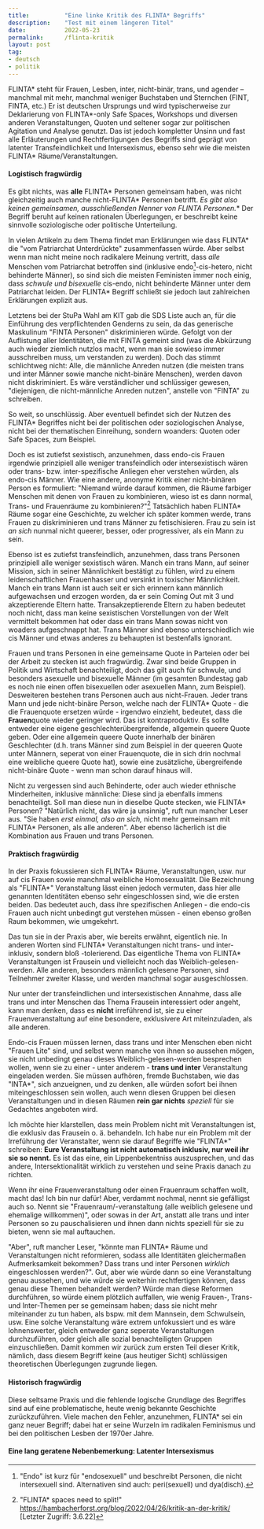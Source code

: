 ```yaml
---
title:          "Eine linke Kritik des FLINTA* Begriffs"
description:    "Test mit einem längeren Titel"
date:           2022-05-23
permalink:      /flinta-kritik
layout: post
tag: 
- deutsch
- politik
---
```


FLINTA* steht für Frauen, Lesben, inter, nicht-binär, trans, und agender – manchmal mit mehr, manchmal weniger Buchstaben und Sternchen (FINT, FINTA, etc.) Er ist deutschen Ursprungs und wird typischerweise zur Deklarierung von FLINTA\*-only Safe Spaces, Workshops und diversen anderen Veranstaltungen, Quoten und seltener sogar zur politischen Agitation und Analyse genutzt. Das ist jedoch kompletter Unsinn und fast alle Erläuterungen und Rechtfertigungen des Begriffs sind geprägt von latenter Transfeindlichkeit und Intersexismus, ebenso sehr wie die meisten FLINTA* Räume/Veranstaltungen.

#### Logistisch fragwürdig

Es gibt nichts, was **alle** FLINTA* Personen gemeinsam haben, was nicht gleichzeitig auch manche nicht-FLINTA* Personen betrifft. **Es gibt also keinen gemeinsamen, ausschließenden Nenner von FLINTA* Personen.** Der Begriff beruht auf keinen rationalen Überlegungen, er beschreibt keine sinnvolle soziologische oder politische Unterteilung.

In vielen Artikeln zu dem Thema findet man Erklärungen wie dass FLINTA* die "vom Patriarchat Unterdrückte" zusammenfassen würde. Aber selbst wenn man nicht meine noch radikalere Meinung vertritt, dass _alle_ Menschen vom Patriarchat betroffen sind (inklusive endo[^a]-cis-hetero, nicht behinderte Männer), so sind sich die meisten Feministen immer noch einig, dass _schwule und bisexuelle_ cis-endo, nicht behinderte Männer unter dem Patriarchat leiden. Der FLINTA* Begriff schließt sie jedoch laut zahlreichen Erklärungen explizit aus.

Letztens bei der StuPa Wahl am KIT gab die SDS Liste auch an, für die Einführung des verpflichtenden Genderns zu sein, da das generische Maskulinum "FINTA Personen" diskriminieren würde. Gefolgt von der Auflistung aller Identitäten, die mit FINTA gemeint sind (was die Abkürzung auch wieder ziemlich nutzlos macht, wenn man sie sowieso immer ausschreiben muss, um verstanden zu werden). Doch das stimmt schlichtweg nicht: Alle, die männliche Anreden nutzen (die meisten trans und inter Männer sowie manche nicht-binäre Menschen), werden davon nicht diskriminiert. Es wäre verständlicher und schlüssiger gewesen, "diejenigen, die nicht-männliche Anreden nutzen", anstelle von "FINTA" zu schreiben. 

So weit, so unschlüssig. Aber eventuell befindet sich der Nutzen des FLINTA* Begriffes nicht bei der politischen oder soziologischen Analyse, nicht bei der thematischen Einreihung, sondern woanders: Quoten oder Safe Spaces, zum Beispiel. 

Doch es ist zutiefst sexistisch, anzunehmen, dass endo-cis Frauen irgendwie prinzipiell alle weniger transfeindlich oder intersexistisch wären oder trans- bzw. inter-spezifische Anliegen eher verstehen würden, als endo-cis Männer. Wie eine andere, anonyme Kritik einer nicht-binären Person es formuliert: "Niemand würde darauf kommen, die Räume farbiger Menschen mit denen von Frauen zu kombinieren, wieso ist es dann normal, Trans- und Frauenräume zu kombinieren?"[^1] Tatsächlich haben FLINTA* Räume sogar eine Geschichte, zu welcher ich später kommen werde, trans Frauen zu diskriminieren und trans Männer zu fetischisieren. Frau zu sein ist _an sich_ nunmal nicht queerer, besser, oder progressiver, als ein Mann zu sein.

Ebenso ist es zutiefst transfeindlich, anzunehmen, dass trans Personen prinzipiell alle weniger sexistisch wären. Manch ein trans Mann, auf seiner Mission, sich in seiner Männlichkeit bestätigt zu fühlen, wird zu einem leidenschaftlichen Frauenhasser und versinkt in toxischer Männlichkeit. Manch ein trans Mann ist auch seit er sich erinnern kann männlich aufgewachsen und erzogen worden, da er sein Coming Out mit 3 und akzeptierende Eltern hatte. Transakzeptierende Eltern zu haben bedeutet noch nicht, dass man keine sexistischen Vorstellungen von der Welt vermittelt bekommen hat oder dass ein trans Mann sowas nicht von woaders aufgeschnappt hat. Trans Männer sind ebenso unterschiedlich wie cis Männer und etwas anderes zu behaupten ist bestenfalls ignorant.

Frauen und trans Personen in eine gemeinsame Quote in Parteien oder bei der Arbeit zu stecken ist auch fragwürdig. Zwar sind beide Gruppen in Politik und Wirtschaft benachteiligt, doch das gilt auch für schwule, und besonders asexuelle und bisexuelle Männer (im gesamten Bundestag gab es noch nie einen offen bisexuellen oder asexuellen Mann, zum Beispiel). Desweiteren bestehen trans Personen auch aus nicht-Frauen. Jeder trans Mann und jede nicht-binäre Person, welche nach der FLINTA* Quote - die die Frauenquote ersetzen würde - irgendwo einzieht, bedeutet, dass die **Frauen**quote wieder geringer wird. Das ist kontraproduktiv. Es sollte entweder eine eigene geschlechterübergreifende, allgemein queere Quote geben. Oder eine allgemein queere Quote innerhalb der binären Geschlechter (d.h. trans Männer sind zum Beispiel in der queeren Quote unter Männern, seperat von einer Frauenquote, die in sich drin nochmal eine weibliche queere Quote hat), sowie eine zusätzliche, übergreifende nicht-binäre Quote - wenn man schon darauf hinaus will.

Nicht zu vergessen sind auch Behinderte, oder auch wieder ethnische Minderheiten, inklusive männliche: Diese sind ja ebenfalls immens benachteiligt. Soll man diese nun in dieselbe Quote stecken, wie FLINTA* Personen? "Natürlich nicht, das wäre ja unsinnig", ruft nun mancher Leser aus. "Sie haben _erst einmal, also an sich,_ nicht mehr gemeinsam mit FLINTA* Personen, als alle anderen". Aber ebenso lächerlich ist die Kombination aus Frauen und trans Personen.

#### Praktisch fragwürdig

In der Praxis fokussieren sich FLINTA* Räume, Veranstaltungen, usw. nur auf cis Frauen sowie manchmal weibliche Homosexualität. Die Bezeichnung als "FLINTA*" Veranstaltung lässt einen jedoch vermuten, dass hier alle genannten Identitäten ebenso sehr eingeschlossen sind, wie die ersten beiden. Das bedeutet auch, dass ihre spezifischen Anliegen - die endo-cis Frauen auch nicht unbedingt gut verstehen müssen - einen ebenso großen Raum bekommen, wie umgekehrt.

Das tun sie in der Praxis aber, wie bereits erwähnt, eigentlich nie. In anderen Worten sind FLINTA* Veranstaltungen nicht trans- und inter-inklusiv, sondern bloß -tolerierend. Das eigentliche Thema von FLINTA* Veranstaltungen ist Frausein und vielleicht noch das Weiblich-gelesen-werden. Alle anderen, besonders männlich gelesene Personen, sind Teilnehmer zweiter Klasse, und werden manchmal sogar ausgeschlossen.

Nur unter der transfeindlichen und intersexistischen Annahme, dass alle trans und inter Menschen das Thema Frausein interessiert oder angeht, kann man denken, dass es **nicht** irreführend ist, sie zu einer Frauenveranstaltung auf eine besondere, exklusivere Art miteinzuladen, als alle anderen.

Endo-cis Frauen müssen lernen, dass trans und inter Menschen eben nicht "Frauen Lite" sind, und selbst wenn manche von ihnen so aussehen mögen, sie nicht unbedingt genau dieses Weiblich-gelesen-werden besprechen wollen, wenn sie zu einer - unter anderem - **trans und inter** Veranstaltung eingeladen werden. Sie müssen aufhören, fremde Buchstaben, wie das "INTA*", sich anzueignen, und zu denken, alle würden sofort bei ihnen miteingeschlossen sein wollen, auch wenn diesen Gruppen bei diesen Veranstaltungen und in diesen Räumen **rein gar nichts** _speziell_ für sie Gedachtes angeboten wird.

Ich möchte hier klarstellen, dass mein Problem nicht mit Veranstaltungen ist, die exklusiv das Frausein o. ä. behandeln. Ich habe nur ein Problem mit der Irreführung der Veranstalter, wenn sie darauf Begriffe wie "FLINTA*" schreiben: **Eure Veranstaltung ist nicht automatisch inklusiv, nur weil ihr sie so nennt.** Es ist das eine, ein Lippenbekentniss auszusprechen, und das andere, Intersektionalität wirklich zu verstehen und seine Praxis danach zu richten. 

Wenn ihr eine Frauenveranstaltung oder einen Frauenraum schaffen wollt, macht das! Ich bin nur dafür! Aber, verdammt nochmal, nennt sie gefälligst auch so. Nennt sie "Frauenraum/-veranstaltung (alle weiblich gelesene und ehemalige willkommen)", oder sowas in der Art, anstatt alle trans und inter Personen so zu pauschalisieren und ihnen dann nichts speziell für sie zu bieten, wenn sie mal auftauchen.

"Aber", ruft mancher Leser, "könnte man FLINTA* Räume und Veranstaltungen nicht reformieren, sodass alle Identitäten gleichermaßen Aufmerksamkeit bekommen? Dass trans und inter Personen _wirklich_ eingeschlossen werden?". Gut, aber wie würde dann so eine Veranstaltung genau aussehen, und wie würde sie weiterhin rechtfertigen können, dass genau diese Themen behandelt werden? Würde man diese Reformen durchführen, so würde einem plötzlich auffallen, wie wenig Frauen-, Trans- und Inter-Themen per se gemeinsam haben; dass sie nicht mehr miteinander zu tun haben, als bspw. mit dem Mannsein, dem Schwulsein, usw. Eine solche Veranstaltung wäre extrem unfokussiert und es wäre lohnenswerter, gleich entweder ganz seperate Veranstaltungen durchzuführen, oder gleich alle sozial benachteiligten Gruppen einzuschließen. Damit kommen wir zurück zum ersten Teil dieser Kritik, nämlich, dass diesem Begriff keine (aus heutiger Sicht) schlüssigen theoretischen Überlegungen zugrunde liegen.

#### Historisch fragwürdig

Diese seltsame Praxis und die fehlende logische Grundlage des Begriffes sind auf eine problematische, heute wenig bekannte Geschichte zurückzuführen. Viele machen den Fehler, anzunehmen, FLINTA* sei ein ganz neuer Begriff; dabei hat er seine Wurzeln im radikalen Feminismus und bei den politischen Lesben der 1970er Jahre.

#### Eine lang geratene Nebenbemerkung: Latenter Intersexismus

[^a]: "Endo" ist kurz für "endosexuell" und beschreibt Personen, die nicht intersexuell sind. Alternativen sind auch: peri(sexuell) und dya(disch).
[^1]: "FLINTA* spaces need to split!" https://hambacherforst.org/blog/2022/04/26/kritik-an-der-kritik/ [Letzter Zugriff: 3.6.22]

